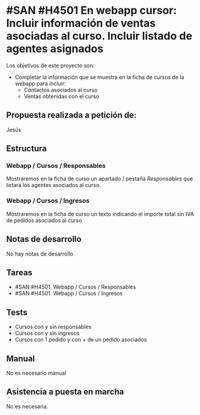 # #SAN #H4501 En webapp cursor: Incluir información de ventas asociadas al curso. Incluir listado de agentes asignados

Los objetivos de este proyecto son:

+ Completar la información que se muestra en la ficha de cursos de la webapp para incluir:
    + Contactos asociados al curso
    + Ventas obtenidas con el curso

## Propuesta realizada a petición de:
Jesús

## Estructura

### Webapp / Cursos / Responsables
Mostraremos en la ficha de curso un apartado / pestaña _Responsables_ que listará los agentes asociados al curso.

### Webapp / Cursos / Ingresos
Mostraremos en la ficha de curso un texto indicando el importe total sin IVA de pedidos asociados al curso

## Notas de desarrollo
No hay notas de desarrollo

## Tareas
* #SAN #H4501. Webapp / Cursos / Responsables
* #SAN #H4501. Webapp / Cursos / Ingresos

## Tests
+ Cursos con y sin responsables
+ Cursos con y sin ingresos
+ Cursos con 1 pedido y con + de un pedido asociados

## Manual
No es necesario manual

## Asistencia a puesta en marcha
No es necesaria.
